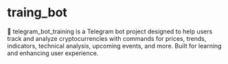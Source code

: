 # traing_bot
🤖 telegram_bot_training is a Telegram bot project designed to help users track and analyze cryptocurrencies with commands for prices, trends, indicators, technical analysis, upcoming events, and more. Built for learning and enhancing user experience.
